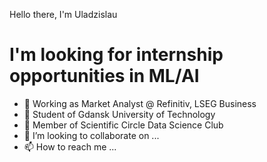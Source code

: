 Hello there, I'm Uladzislau
<h1>I'm looking for internship opportunities in ML/AI</h1>

- 👋 Working as Market Analyst @ Refinitiv, LSEG Business
- 👀 Student of Gdansk University of Technology
- 🌱 Member of Scientific Circle Data Science Club
- 💞️ I’m looking to collaborate on ...
- 📫 How to reach me ...

<!---
uhryvacheuski/uhryvacheuski is a ✨ special ✨ repository because its `README.md` (this file) appears on your GitHub profile.
You can click the Preview link to take a look at your changes.
--->
